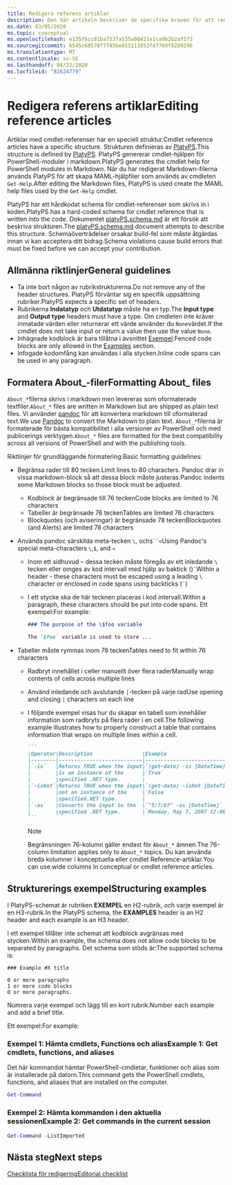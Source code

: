 ```yaml
---
title: Redigera referens artiklar
description: Den här artikeln beskriver de specifika kraven för att redigera cmdlet-referenser och om ämnen i PowerShell-dokumentationen.
ms.date: 03/05/2020
ms.topic: conceptual
ms.openlocfilehash: e135f6cc81ba7537a535a08421e1ca9b2b2af573
ms.sourcegitcommit: 6545c60578f7745be015111052fd7769f8289296
ms.translationtype: MT
ms.contentlocale: sv-SE
ms.lasthandoff: 04/22/2020
ms.locfileid: "81624779"
---
```

# <a name="editing-reference-articles"></a><span data-ttu-id="05c07-103">Redigera referens artiklar</span><span class="sxs-lookup"><span data-stu-id="05c07-103">Editing reference articles</span></span>

<span data-ttu-id="05c07-104">Artiklar med cmdlet-referenser har en speciell struktur.</span><span class="sxs-lookup"><span data-stu-id="05c07-104">Cmdlet reference articles have a specific structure.</span></span> <span data-ttu-id="05c07-105">Strukturen definieras av [PlatyPS][].</span><span class="sxs-lookup"><span data-stu-id="05c07-105">This structure is defined by [PlatyPS][].</span></span>
<span data-ttu-id="05c07-106">PlatyPS genererar cmdlet-hjälpen för PowerShell-moduler i markdown.</span><span class="sxs-lookup"><span data-stu-id="05c07-106">PlatyPS generates the cmdlet help for PowerShell modules in Markdown.</span></span> <span data-ttu-id="05c07-107">När du har redigerat Markdown-filerna används PlatyPS för att skapa MAML-hjälpfiler som används av cmdleten `Get-Help`.</span><span class="sxs-lookup"><span data-stu-id="05c07-107">After editing the Markdown files, PlatyPS is used create the MAML help files used by the `Get-Help` cmdlet.</span></span>

<span data-ttu-id="05c07-108">PlatyPS har ett hårdkodat schema för cmdlet-referenser som skrivs in i koden.</span><span class="sxs-lookup"><span data-stu-id="05c07-108">PlatyPS has a hard-coded schema for cmdlet reference that is written into the code.</span></span> <span data-ttu-id="05c07-109">Dokumentet [platyPS.schema.md][] är ett försök att beskriva strukturen.</span><span class="sxs-lookup"><span data-stu-id="05c07-109">The [platyPS.schema.md][] document attempts to describe this structure.</span></span> <span data-ttu-id="05c07-110">Schemaöverträdelser orsakar build-fel som måste åtgärdas innan vi kan acceptera ditt bidrag.</span><span class="sxs-lookup"><span data-stu-id="05c07-110">Schema violations cause build errors that must be fixed before we can accept your contribution.</span></span>

## <a name="general-guidelines"></a><span data-ttu-id="05c07-111">Allmänna riktlinjer</span><span class="sxs-lookup"><span data-stu-id="05c07-111">General guidelines</span></span>

- <span data-ttu-id="05c07-112">Ta inte bort någon av rubrikstrukturerna.</span><span class="sxs-lookup"><span data-stu-id="05c07-112">Do not remove any of the header structures.</span></span> <span data-ttu-id="05c07-113">PlatyPS förväntar sig en specifik uppsättning rubriker.</span><span class="sxs-lookup"><span data-stu-id="05c07-113">PlatyPS expects a specific set of headers.</span></span>
- <span data-ttu-id="05c07-114">Rubrikerna **Indatatyp** och **Utdatatyp** måste ha en typ.</span><span class="sxs-lookup"><span data-stu-id="05c07-114">The **Input type** and **Output type** headers must have a type.</span></span> <span data-ttu-id="05c07-115">Om cmdleten inte kräver inmatade värden eller returnerar ett värde använder du `None`värdet.</span><span class="sxs-lookup"><span data-stu-id="05c07-115">If the cmdlet does not take input or return a value then use the value `None`.</span></span>
- <span data-ttu-id="05c07-116">Inhägnade kodblock är bara tillåtna i avsnittet [Exempel](#structuring-examples).</span><span class="sxs-lookup"><span data-stu-id="05c07-116">Fenced code blocks are only allowed in the [Examples](#structuring-examples) section.</span></span>
- <span data-ttu-id="05c07-117">Infogade kodomfång kan användas i alla stycken.</span><span class="sxs-lookup"><span data-stu-id="05c07-117">Inline code spans can be used in any paragraph.</span></span>

## <a name="formatting-about_-files"></a><span data-ttu-id="05c07-118">Formatera About_-filer</span><span class="sxs-lookup"><span data-stu-id="05c07-118">Formatting About_ files</span></span>

<span data-ttu-id="05c07-119">`About_*`filerna skrivs i markdown men levereras som oformaterade textfiler.</span><span class="sxs-lookup"><span data-stu-id="05c07-119">`About_*` files are written in Markdown but are shipped as plain text files.</span></span> <span data-ttu-id="05c07-120">Vi använder [pandoc][] för att konvertera markdown till oformaterad text.</span><span class="sxs-lookup"><span data-stu-id="05c07-120">We use [Pandoc][] to convert the Markdown to plain text.</span></span> <span data-ttu-id="05c07-121">`About_*`filerna är formaterade för bästa kompatibilitet i alla versioner av PowerShell och med publicerings verktygen.</span><span class="sxs-lookup"><span data-stu-id="05c07-121">`About_*` files are formatted for the best compatibility across all versions of PowerShell and with the publishing tools.</span></span>

<span data-ttu-id="05c07-122">Riktlinjer för grundläggande formatering:</span><span class="sxs-lookup"><span data-stu-id="05c07-122">Basic formatting guidelines:</span></span>

- <span data-ttu-id="05c07-123">Begränsa rader till 80 tecken.</span><span class="sxs-lookup"><span data-stu-id="05c07-123">Limit lines to 80 characters.</span></span> <span data-ttu-id="05c07-124">Pandoc drar in vissa markdown-block så att dessa block måste justeras.</span><span class="sxs-lookup"><span data-stu-id="05c07-124">Pandoc indents some Markdown blocks so those block must be adjusted.</span></span>
  - <span data-ttu-id="05c07-125">Kodblock är begränsade till 76 tecken</span><span class="sxs-lookup"><span data-stu-id="05c07-125">Code blocks are limited to 76 characters</span></span>
  - <span data-ttu-id="05c07-126">Tabeller är begränsade 76 tecken</span><span class="sxs-lookup"><span data-stu-id="05c07-126">Tables are limited 76 characters</span></span>
  - <span data-ttu-id="05c07-127">Blockquotes (och aviseringar) är begränsade 78 tecken</span><span class="sxs-lookup"><span data-stu-id="05c07-127">Blockquotes (and Alerts) are limited 78 characters</span></span>

- <span data-ttu-id="05c07-128">Använda pandoc särskilda meta-tecken `\`, och`$``<`</span><span class="sxs-lookup"><span data-stu-id="05c07-128">Using Pandoc's special meta-characters `\`,`$`, and `<`</span></span>
  - <span data-ttu-id="05c07-129">Inom ett sidhuvud – dessa tecken måste föregås av ett inledande `\` tecken eller omges av kod intervall med hjälp av baktick ()`` ` ``</span><span class="sxs-lookup"><span data-stu-id="05c07-129">Within a header - these characters must be escaped using a leading `\` character or enclosed in code spans using backticks (`` ` ``)</span></span>
  - <span data-ttu-id="05c07-130">I ett stycke ska de här tecknen placeras i kod intervall.</span><span class="sxs-lookup"><span data-stu-id="05c07-130">Within a paragraph, these characters should be put into code spans.</span></span> <span data-ttu-id="05c07-131">Ett exempel:</span><span class="sxs-lookup"><span data-stu-id="05c07-131">For example:</span></span>

    ~~~markdown
    ### The purpose of the \$foo variable

    The `$foo` variable is used to store ...
    ~~~

- <span data-ttu-id="05c07-132">Tabeller måste rymmas inom 76 tecken</span><span class="sxs-lookup"><span data-stu-id="05c07-132">Tables need to fit within 76 characters</span></span>
  - <span data-ttu-id="05c07-133">Radbryt innehållet i celler manuellt över flera rader</span><span class="sxs-lookup"><span data-stu-id="05c07-133">Manually wrap contents of cells across multiple lines</span></span>
  - <span data-ttu-id="05c07-134">Använd inledande och avslutande `|`-tecken på varje rad</span><span class="sxs-lookup"><span data-stu-id="05c07-134">Use opening and closing `|` characters on each line</span></span>
  - <span data-ttu-id="05c07-135">I följande exempel visas hur du skapar en tabell som innehåller information som radbryts på flera rader i en cell.</span><span class="sxs-lookup"><span data-stu-id="05c07-135">The following example illustrates how to properly construct a table that contains information that wraps on multiple lines within a cell.</span></span>

    ~~~markdown
    ```
    |Operator|Description                |Example                          |
    |--------|---------------------------|---------------------------------|
    |`-is`   |Returns TRUE when the input|`(get-date) -is [DateTime]`      |
    |        |is an instance of the      |`True`                           |
    |        |specified .NET type.       |                                 |
    |`-isNot`|Returns TRUE when the input|`(get-date) -isNot [DateTime]`   |
    |        |not an instance of the     |`False`                          |
    |        |specified.NET type.        |                                 |
    |`-as`   |Converts the input to the  |`"5/7/07" -as [DateTime]`        |
    |        |specified .NET type.       |`Monday, May 7, 2007 12:00:00 AM`|
    ```
    ~~~

    > [!NOTE]
    > <span data-ttu-id="05c07-136">Begränsningen 76-kolumn gäller endast för `About_*` ämnen.</span><span class="sxs-lookup"><span data-stu-id="05c07-136">The 76-column limitation applies only to `About_*` topics.</span></span> <span data-ttu-id="05c07-137">Du kan använda breda kolumner i konceptuella eller cmdlet Reference-artiklar.</span><span class="sxs-lookup"><span data-stu-id="05c07-137">You can use wide columns in conceptual or cmdlet reference articles.</span></span>

## <a name="structuring-examples"></a><span data-ttu-id="05c07-138">Strukturerings exempel</span><span class="sxs-lookup"><span data-stu-id="05c07-138">Structuring examples</span></span>

<span data-ttu-id="05c07-139">I PlatyPS-schemat är rubriken **EXEMPEL** en H2-rubrik, och varje exempel är en H3-rubrik.</span><span class="sxs-lookup"><span data-stu-id="05c07-139">In the PlatyPS schema, the **EXAMPLES** header is an H2 header and each example is an H3 header.</span></span>

<span data-ttu-id="05c07-140">I ett exempel tillåter inte schemat att kodblock avgränsas med stycken.</span><span class="sxs-lookup"><span data-stu-id="05c07-140">Within an example, the schema does not allow code blocks to be separated by paragraphs.</span></span> <span data-ttu-id="05c07-141">Det schema som stöds är:</span><span class="sxs-lookup"><span data-stu-id="05c07-141">The supported schema is:</span></span>

```
### Example #X title

0 or more paragraphs
1 or more code blocks
0 or more paragraphs.
```

<span data-ttu-id="05c07-142">Numrera varje exempel och lägg till en kort rubrik.</span><span class="sxs-lookup"><span data-stu-id="05c07-142">Number each example and add a brief title.</span></span>

<span data-ttu-id="05c07-143">Ett exempel:</span><span class="sxs-lookup"><span data-stu-id="05c07-143">For example:</span></span>

### <a name="example-1-get-cmdlets-functions-and-aliases"></a><span data-ttu-id="05c07-144">Exempel 1: Hämta cmdlets, Functions och alias</span><span class="sxs-lookup"><span data-stu-id="05c07-144">Example 1: Get cmdlets, functions, and aliases</span></span>

<span data-ttu-id="05c07-145">Det här kommandot hämtar PowerShell-cmdletar, funktioner och alias som är installerade på datorn.</span><span class="sxs-lookup"><span data-stu-id="05c07-145">This command gets the PowerShell cmdlets, functions, and aliases that are installed on the computer.</span></span>

```powershell
Get-Command
```

### <a name="example-2-get-commands-in-the-current-session"></a><span data-ttu-id="05c07-146">Exempel 2: Hämta kommandon i den aktuella sessionen</span><span class="sxs-lookup"><span data-stu-id="05c07-146">Example 2: Get commands in the current session</span></span>

```powershell
Get-Command -ListImported
```

## <a name="next-steps"></a><span data-ttu-id="05c07-147">Nästa steg</span><span class="sxs-lookup"><span data-stu-id="05c07-147">Next steps</span></span>

[<span data-ttu-id="05c07-148">Checklista för redigering</span><span class="sxs-lookup"><span data-stu-id="05c07-148">Editorial checklist</span></span>](editorial-checklist.md)

<!-- link references -->
[PlatyPS]: https://github.com/powershell/platyps
[platyPS.schema.md]: https://github.com/PowerShell/platyPS/blob/master/platyPS.schema.md
[issue1806]: https://github.com/MicrosoftDocs/PowerShell-Docs/issues/1806
[about-example]: /PowerShell/module/Microsoft.PowerShell.Core/About/about_Comparison_Operators
[Pandoc]: https://pandoc.org
